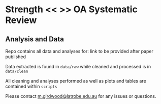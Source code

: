 # Strength << >> OA Systematic Review 
## Analysis and Data

Repo contains all data and analyses for: link to be provided after paper published

Data extracted is found in ```data/raw``` while cleaned and processed is in ```data/clean```

All cleaning and analyses performed as well as plots and tables are contained within ```scripts```
 
Please contact m.girdwood@latrobe.edu.au for any issues or questions.
